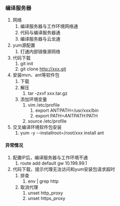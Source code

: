 ### 编译服务器 ###
1. 网络
	1. 编译服务器与工作环境网络通
	2. 代码与编译服务器通
	2. 编译服务器与云龙通
2. yum源配置
	1. 打通内部镜像源网络
3. 代码下载
	1. git init
	2. git clone http://xxx.git
4. 安装mvn、ant等软件包
	1. 下载
	2. 解压
		1. tar -zxvf xxx.tar.gz
	3. 添加环境变量
		1. vim /etc/profile
			1. export ANTPATH=/usr/xxx/bin
			2. export PATH=${ANTPATH}:$PATH
		2. source /etc/profile
5. 交叉编译环境软件包安装
	1. yum -y --installroot=/root/xxx install ant

#### 异常情况 ####
1. 配置IP后，编译服务器与工作环境不通
	1. route add default gw 10.199.99.1
2. 代码下载，提示代理无法访问和yum安装包请求超时
	1. 排查
		1. env | grep http
	2. 取消代理
		1. unset http_proxy
		2. unset https_proxy